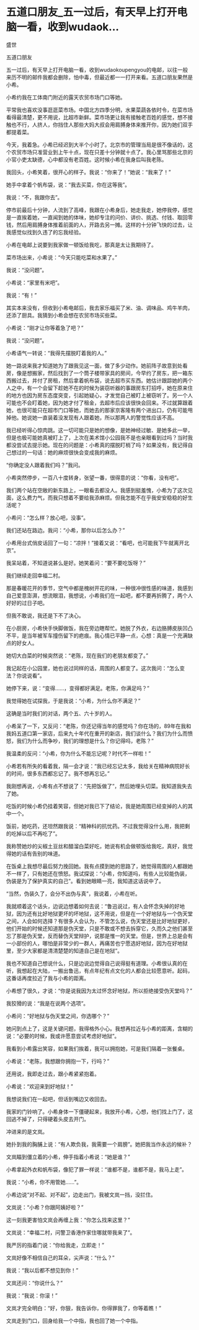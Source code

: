 # 五道口朋友_五一过后，有天早上打开电脑一看，收到wudaok...

盛世

五道口朋友

五一过后，有天早上打开电脑一看，收到wudaokoupengyou的电邮，以往一般来历不明的邮件我都会删除，怕中毒，但最近都一一打开来看。五道口朋友果然是小希。

小希约我在工体南门附近的露天农贸市场门口等她。

平常我也喜欢没事逛逛菜市场。中国北方四季分明，水果菜蔬各依时令，在菜市场看得最清楚，更不用说，比超市新鲜。菜市场更让我有接触老百姓的感觉，想不接触也不行，人挤人，你挡住人那些大妈大叔会用肩膊身体来推开你，因为她们双手都提着菜。

今天，我着急。小希已经迟到大半个小时了。北京市的管理当局是很不像话的，这个农贸市场只准营业到上午十点，现在只差十分钟就十点了。我心里骂那些北京的小官小吏太缺德，心中都没有老百姓。这时候小希在我身后叫我老陈。

我回头，小希笑着，很开心的样子。我说：“你来了！”她说：“我来了！”

她手中拿着个帆布袋，说：“我去买菜，你在这等我”。

我说：“不，我跟你去”。

停市前最后十分钟，人流到了高峰，我跟在小希身后，她走我走，她停我停，感觉是一直挨着她，一直闻到她的体味，她却专注的问价、讲价、挑选、付钱、取回零钱，然后用肩膊身体推着前面的人，开路去另一摊。这样的十分钟飞快的过去，让我感觉似找到久违了的忘我经验。

小希在电邮上说要到我家做一顿饭给我吃，那真是太让我期待了。

菜市场出来，小希说：“今天只能吃菜和水果了。”

我说：“没问题”。

小希说：“家里有米吧”。

我说：“有！”

其实本来没有，但收到小希电邮后，我去家乐福买了米、油、调味品、鸡牛羊肉，还添了厨具。我猜到小希会想在农贸市场买些菜。

小希说：“刚才让你等着急了吧？”

我说：“没问题”。

小希语气一转说：“我得先摆脱盯着我的人。”

她一路说来我才知道她为了跟我见这一面，做了多少动作。她前阵子故意到处看房，像是想搬家，然后找到了一个筒子楼带家具的房间，今早约了房东，把一箱东西搬过去，并付了房租，然后拿着帆布袋，说去超市买东西。她估计跟踪她的两个人之中，有一个会留下趁她不在的时候为装窃听器的事跟房东打招呼，她在原来住的地方也因为房东态度突变，引起她疑心，才发觉自己被盯上被窃听了。另一个人可能也不会盯着她，因为她才付了租金，去超市后应该很快会回来。不过就算跟着她，也很可能只在超市门口等她，而她去的那家京客隆有两个进出口，仍有可能甩掉他。她说她一直装着没发现有人跟着她，所以那两人的警觉性应该不高。

我已经听得心惊肉跳。这一切可能只是她的想像，是她神经过敏、是她多此一举，但是也极可能她真被盯上了，上次在美术馆小公园我不是也亲眼看到过吗？当时我都没尝试去提示她。现在的问题是：小希真的摆脱盯梢了吗？如果没有，我记得自己想过的一句话：她的麻烦很快会变成我的麻烦。

“你确定没人跟着我们吗？”我问。

小希突然停步，一百八十度转身，张望一番，很得意的说：“你看，没有吧”。

我们两个站在空敞的新东路上，一眼看去都没人。我感到挺羞愧，小希为了这次见面，这么费力气，而我只想着不要给我添麻烦。但我怎能不在乎我安安稳稳的好生活呢？

小希问：“怎么样？放心吧，没事”。

我们还站在路边。我问：“小希，那你以后怎么办？”

小希用台式俏皮话回了一句：“凉拌！”接着又说：“看吧，也可能我下午就离开北京”。

我呆站着，不知道说甚么是好。她笑着问：“要不要吃饭呀？”

我们继续走回幸福二村。

那是春暖花开的季节，空气中都是槐树开花的味，一种很冲很性感的味道，我感到自己爱意澎湃，想流眼泪，我想说，小希我们在一起吧，都不要再折腾了，两个人好好的过日子吧。

但我不敢说，我还是下不了决心。

在小厨房，小希快手快脚做饭，我在旁边瞎帮忙。她脱了外衣，右边胳膊皮肤凹凸不平，是当年被军车撞伤留下的疤痕。我心情已平静一点，心想：真是一个充满缺点的好女人。

她切大白菜的时候突然说：“老陈，现在我们的老朋友都变了。”

我记起在小公园里，她也说过同样的话，周围的人都变了。这次我问：“怎么变法？你说说看”。

她停下来，说：“变得……，变得都好满足。老陈，你满足吗？”

我觉得她在试探我，于是我说：“小希，为什么你不满足？”

这确是当时我们的对话，两个五、六十岁的人。

小希呆了一下，又反问：“老陈，你还记得当年的感觉吗？你在场的，89年在我和我妈五道口第一家店，后来九十年代在重开的新店，我们谈什么？我们为什么而愤怒，我们为什么而争吵，我们的理想是什么？你记得吗，老陈？”

我温柔的反问：“小希，你为什么不能忘记呢？时代不一样啦！”

小希若有所失的看着我，隔一会才说：“我已经忘记太多，我给关在精神病院好长的时间，很多东西都忘记了。我不想再忘记。”

我刚想再说，小希有点不想说了：“先把饭做了”，然后她埋头切菜。我知道我失去了她。

吃饭的时候小希仍挂着笑容，但她对我已下了结论，我是她周围已经变掉的人的其中一个。

饭前，她吃药，还坦然跟我说：“精神科的抗忧药。不过我觉得没什么用，我把剩的吃掉以后不再吃了”。

我称赞她炒的尖椒土豆丝和醋溜白菜好吃，她说有机会做顿饭给我吃，真好，我觉得她的话有告别的味道。

在饭桌上我想尽最后努力挽回她。我有点摸到她的思路了，她觉得周围的人都跟她不一样了，只有她还在愤怒。我试探说：“小希，你知道吗，有些人比较能伪装，伪装是为了保护真实的自己”。看到她眼睛一亮，我知道这话说中了。

“当然，伪装久了，会分不出伪与真”，我说着，小希在听。

我就顺着这个话头，边说边想着如何去说：“鲁迅说过，有人会怀念失掉的好地狱，因为还有比好地狱更坏的坏地狱，这不用说，但是在一个好地狱与一个伪天堂之间，人会如何选择？有很多人会认为，不管怎么说，伪天堂还是比好地狱更好，他们开始的时候还知道那是伪天堂，只是不敢或不想去拆穿它，久而久之他们甚至忘了那是伪天堂，反而替伪天堂辩护，说那是惟一的天堂。但是，世界上总是会有一小部份的人，哪怕是非常少的一群人，再痛苦也宁愿选好地狱，因为在好地狱里，至少大家都是清清楚楚的知道自己是在地狱”。

我也不知道自己想说什么，只是边说边觉得自己说得挺有道理。小希很认真的在听，我想起在大陆，一搬出鲁迅，有点年纪有点文化的人都会比较愿意听。起码，这番话再度拉近了我与小希的距离。

小希想了很久，才说：“你是说我因为太过怀念好地狱，所以拒绝接受伪天堂吗？”

我狡猾的说：“我是在说两个选项”。

小希问：“好地狱与伪天堂之间，你选哪个？”

她问到点上了，这是关键问题，我得格外小心。我想再拉近与小希的距离，含糊的说：“必要的时候，我或许愿意尝试考虑好地狱”。

我看到小希露出笑容，如果我们挨着，我可以拥抱她，可是我们隔着一张餐桌。

小希说：“老陈，我想跟你拥抱一下，行吗？”

还用说，我即走过去，跟小希紧紧抱着。

小希说：“欢迎来到好地狱！”

我想说我们在一起吧，但话到嘴边又收回去。

我家的门铃响了。小希身体一下僵硬起来，我放开小希，心想，他们找上门了，这回逃不掉了，只得硬着头皮去开门。

冲进来的是文岚。

她扑到我的胸脯上说：“有人欺负我，我需要一个肩膀”。她把我当作永远的候补？

文岚瞄到僵立着的小希，伸手指着小希说：“她是谁？”

小希拿起外衣和帆布袋，像犯了罪一样说：“谁都不是，谁都不是，我马上走”。

我说：“小希，你不用管她……”。

小希边说“对不起、对不起”，边走出门，我被文岚一挡，没拦住。

文岚说：“小希？你跟阿姨好啦？”

这一刻我更害怕文岚会再缠上我：“你怎么找来这里？”

文岚说：“幸福二村，问警卫香港作家住哪就带我来了”。

我严厉的指着门说：“你给我走，立即走！”

文岚好像不相信自己的耳朵，尖声说：“什么？”

我说：“我以后都不想见到你！”

文岚还问：“你说什么？”

我说：“我说：你滚！”

文岚才完全明白：“好，你狠，我告诉你，你得罪我了，你等着瞧！”

文岚走到门口，回身给我一个中指，我也回了她一个中指。